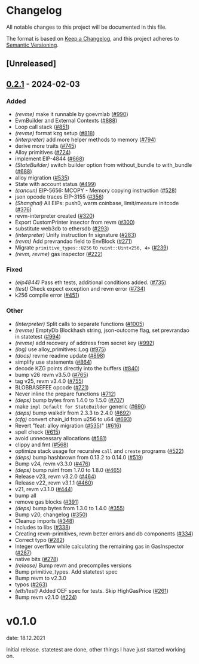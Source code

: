 # Changelog
All notable changes to this project will be documented in this file.

The format is based on [Keep a Changelog](https://keepachangelog.com/en/1.0.0/),
and this project adheres to [Semantic Versioning](https://semver.org/spec/v2.0.0.html).

## [Unreleased]

## [0.2.1](https://github.com/thedevbirb/revm/compare/revme-v0.2.0...revme-v0.2.1) - 2024-02-03

### Added
- *(revme)* make it runnable by goevmlab ([#990](https://github.com/thedevbirb/revm/pull/990))
- EvmBuilder and External Contexts ([#888](https://github.com/thedevbirb/revm/pull/888))
- Loop call stack ([#851](https://github.com/thedevbirb/revm/pull/851))
- *(revme)* format kzg setup ([#818](https://github.com/thedevbirb/revm/pull/818))
- *(interpreter)* add more helper methods to memory ([#794](https://github.com/thedevbirb/revm/pull/794))
- derive more traits ([#745](https://github.com/thedevbirb/revm/pull/745))
- Alloy primitives ([#724](https://github.com/thedevbirb/revm/pull/724))
- implement EIP-4844 ([#668](https://github.com/thedevbirb/revm/pull/668))
- *(StateBuilder)* switch builder option from without_bundle to with_bundle ([#688](https://github.com/thedevbirb/revm/pull/688))
- alloy migration ([#535](https://github.com/thedevbirb/revm/pull/535))
- State with account status ([#499](https://github.com/thedevbirb/revm/pull/499))
- *(cancun)* EIP-5656: MCOPY - Memory copying instruction ([#528](https://github.com/thedevbirb/revm/pull/528))
- json opcode traces EIP-3155 ([#356](https://github.com/thedevbirb/revm/pull/356))
- *(Shanghai)* All EIPs: push0, warm coinbase, limit/measure initcode ([#376](https://github.com/thedevbirb/revm/pull/376))
- revm-interpreter created ([#320](https://github.com/thedevbirb/revm/pull/320))
- Export CustomPrinter insector from revm ([#300](https://github.com/thedevbirb/revm/pull/300))
- substitute web3db to ethersdb ([#293](https://github.com/thedevbirb/revm/pull/293))
- *(interpreter)* Unify instruction fn signature ([#283](https://github.com/thedevbirb/revm/pull/283))
- *(revm)* Add prevrandao field to EnvBlock ([#271](https://github.com/thedevbirb/revm/pull/271))
- Migrate `primitive_types::U256` to `ruint::Uint<256, 4>` ([#239](https://github.com/thedevbirb/revm/pull/239))
- *(revm, revme)* gas inspector ([#222](https://github.com/thedevbirb/revm/pull/222))

### Fixed
- *(eip4844)* Pass eth tests, additional conditions added. ([#735](https://github.com/thedevbirb/revm/pull/735))
- *(test)* Check expect exception and revm error ([#734](https://github.com/thedevbirb/revm/pull/734))
- k256 compile error ([#451](https://github.com/thedevbirb/revm/pull/451))

### Other
- *(Interpreter)* Split calls to separate functions ([#1005](https://github.com/thedevbirb/revm/pull/1005))
- *(revme)* EmptyDb Blockhash string, json-outcome flag, set prevrandao in statetest ([#994](https://github.com/thedevbirb/revm/pull/994))
- *(revme)* add recovery of address from secret key ([#992](https://github.com/thedevbirb/revm/pull/992))
- *(log)* use alloy_primitives::Log ([#975](https://github.com/thedevbirb/revm/pull/975))
- *(docs)* revme readme update ([#898](https://github.com/thedevbirb/revm/pull/898))
- simplify use statements ([#864](https://github.com/thedevbirb/revm/pull/864))
- decode KZG points directly into the buffers ([#840](https://github.com/thedevbirb/revm/pull/840))
- bump v26 revm v3.5.0 ([#765](https://github.com/thedevbirb/revm/pull/765))
- tag v25, revm v3.4.0 ([#755](https://github.com/thedevbirb/revm/pull/755))
- BLOBBASEFEE opcode ([#721](https://github.com/thedevbirb/revm/pull/721))
- Never inline the prepare functions ([#712](https://github.com/thedevbirb/revm/pull/712))
- *(deps)* bump bytes from 1.4.0 to 1.5.0 ([#707](https://github.com/thedevbirb/revm/pull/707))
- make `impl Default for StateBuilder` generic ([#690](https://github.com/thedevbirb/revm/pull/690))
- *(deps)* bump walkdir from 2.3.3 to 2.4.0 ([#692](https://github.com/thedevbirb/revm/pull/692))
- *(cfg)* convert chain_id from u256 to u64 ([#693](https://github.com/thedevbirb/revm/pull/693))
- Revert "feat: alloy migration ([#535](https://github.com/thedevbirb/revm/pull/535))" ([#616](https://github.com/thedevbirb/revm/pull/616))
- spell check ([#615](https://github.com/thedevbirb/revm/pull/615))
- avoid unnecessary allocations ([#581](https://github.com/thedevbirb/revm/pull/581))
- clippy and fmt ([#568](https://github.com/thedevbirb/revm/pull/568))
- optimize stack usage for recursive `call` and `create` programs ([#522](https://github.com/thedevbirb/revm/pull/522))
- *(deps)* bump hashbrown from 0.13.2 to 0.14.0 ([#519](https://github.com/thedevbirb/revm/pull/519))
- Bump v24, revm v3.3.0 ([#476](https://github.com/thedevbirb/revm/pull/476))
- *(deps)* bump ruint from 1.7.0 to 1.8.0 ([#465](https://github.com/thedevbirb/revm/pull/465))
- Release v23, revm v3.2.0 ([#464](https://github.com/thedevbirb/revm/pull/464))
- Release v22, revm v3.1.1 ([#460](https://github.com/thedevbirb/revm/pull/460))
- v21, revm v3.1.0 ([#444](https://github.com/thedevbirb/revm/pull/444))
- bump all
- remove gas blocks ([#391](https://github.com/thedevbirb/revm/pull/391))
- *(deps)* bump bytes from 1.3.0 to 1.4.0 ([#355](https://github.com/thedevbirb/revm/pull/355))
- Bump v20, changelog ([#350](https://github.com/thedevbirb/revm/pull/350))
- Cleanup imports ([#348](https://github.com/thedevbirb/revm/pull/348))
- includes to libs ([#338](https://github.com/thedevbirb/revm/pull/338))
- Creating revm-primitives, revm better errors and db components  ([#334](https://github.com/thedevbirb/revm/pull/334))
- Correct typo ([#282](https://github.com/thedevbirb/revm/pull/282))
- Integer overflow while calculating the remaining gas in GasInspector ([#287](https://github.com/thedevbirb/revm/pull/287))
- native bits ([#278](https://github.com/thedevbirb/revm/pull/278))
- *(release)* Bump revm and precompiles versions
- Bump primitive_types. Add statetest spec
- Bump revm to v2.3.0
- typos ([#263](https://github.com/thedevbirb/revm/pull/263))
- *(eth/test)* Added OEF spec for tests. Skip HighGasPrice ([#261](https://github.com/thedevbirb/revm/pull/261))
- Bump revm v2.1.0 ([#224](https://github.com/thedevbirb/revm/pull/224))
# v0.1.0
date: 18.12.2021

Initial release. statetest are done, other things I have just started working on.